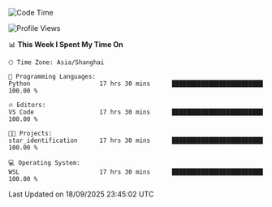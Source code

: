 <!--START_SECTION:waka-->
![Code Time](http://img.shields.io/badge/Code%20Time-3%2C124%20hrs%2026%20mins-blue)

![Profile Views](http://img.shields.io/badge/Profile%20Views-42-blue)

📊 **This Week I Spent My Time On** 

```text
🕑︎ Time Zone: Asia/Shanghai

💬 Programming Languages: 
Python                   17 hrs 30 mins      █████████████████████████   100.00 % 

🔥 Editors: 
VS Code                  17 hrs 30 mins      █████████████████████████   100.00 % 

🐱‍💻 Projects: 
star_identification      17 hrs 30 mins      █████████████████████████   100.00 % 

💻 Operating System: 
WSL                      17 hrs 30 mins      █████████████████████████   100.00 % 
```


 Last Updated on 18/09/2025 23:45:02 UTC
<!--END_SECTION:waka-->